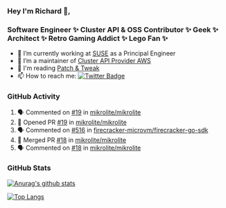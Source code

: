 ### Hey I'm Richard 👋, 

<h3 align="left">Software Engineer ✨ Cluster API & OSS Contributor ✨ Geek ✨ Architect ✨ Retro Gaming Addict ✨ Lego Fan ✨</h3>

- 🔭 I’m currently working at [SUSE](https://www.suse.com/) as a Principal Engineer
- 👯 I’m a maintainer of [Cluster API Provider AWS](https://github.com/kubernetes-sigs/cluster-api-provider-aws)
- 💬 I'm reading [Patch & Tweak](https://bjooks.com/products/patch-tweak-exploring-modular-synthesis)
- 📫 How to reach me: [![Twitter Badge](https://img.shields.io/badge/-@fruit_case-00acee?style=flat&logo=Twitter&logoColor=white)](https://twitter.com/intent/follow?screen_name=fruit_case "Follow on Twitter")

### GitHub Activity 

<!--START_SECTION:activity-->
1. 🗣 Commented on [#19](https://github.com/mikrolite/mikrolite/pull/19#issuecomment-1802152829) in [mikrolite/mikrolite](https://github.com/mikrolite/mikrolite)
2. 💪 Opened PR [#19](https://github.com/mikrolite/mikrolite/pull/19) in [mikrolite/mikrolite](https://github.com/mikrolite/mikrolite)
3. 🗣 Commented on [#516](https://github.com/firecracker-microvm/firecracker-go-sdk/issues/516#issuecomment-1802126720) in [firecracker-microvm/firecracker-go-sdk](https://github.com/firecracker-microvm/firecracker-go-sdk)
4. 🎉 Merged PR [#18](https://github.com/mikrolite/mikrolite/pull/18) in [mikrolite/mikrolite](https://github.com/mikrolite/mikrolite)
5. 🗣 Commented on [#18](https://github.com/mikrolite/mikrolite/pull/18#issuecomment-1801953877) in [mikrolite/mikrolite](https://github.com/mikrolite/mikrolite)
<!--END_SECTION:activity-->

### GitHub Stats

[![Anurag's github stats](https://github-readme-stats.vercel.app/api?username=richardcase&count_private=true&show_icons=true)](https://github.com/anuraghazra/github-readme-stats)

[![Top Langs](https://github-readme-stats.vercel.app/api/top-langs/?username=richardcase&hide=html&layout=compact)](https://github.com/anuraghazra/github-readme-stats)

